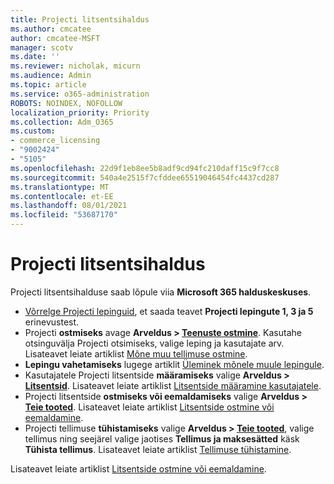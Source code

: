 ```yaml
---
title: Projecti litsentsihaldus
ms.author: cmcatee
author: cmcatee-MSFT
manager: scotv
ms.date: ''
ms.reviewer: nicholak, micurn
ms.audience: Admin
ms.topic: article
ms.service: o365-administration
ROBOTS: NOINDEX, NOFOLLOW
localization_priority: Priority
ms.collection: Adm_O365
ms.custom:
- commerce_licensing
- "9002424"
- "5105"
ms.openlocfilehash: 22d9f1eb8ee5b8adf9cd94fc210daff15c9f7cc8
ms.sourcegitcommit: 540a4e2515f7cfddee65519046454fc4437cd287
ms.translationtype: MT
ms.contentlocale: et-EE
ms.lasthandoff: 08/01/2021
ms.locfileid: "53687170"
---
```

# <a name="project-license-management"></a>Projecti litsentsihaldus

Projecti litsentsihalduse saab lõpule viia **Microsoft 365 halduskeskuses**.

- [Võrrelge Projecti lepinguid](https://www.microsoft.com/microsoft-365/project/compare-microsoft-project-management-software), et saada teavet **Projecti lepingute 1, 3 ja 5** erinevustest.
- Projecti **ostmiseks** avage **Arveldus > [Teenuste ostmine](https://go.microsoft.com/fwlink/p/?linkid=868433)**. Kasutahe otsinguvälja Projecti otsimiseks, valige leping ja kasutajate arv. Lisateavet leiate artiklist [Mõne muu tellimuse ostmine](/microsoft-365/commerce/try-or-buy-microsoft-365#buy-a-different-subscription).
- **Lepingu vahetamiseks** lugege artiklit [Üleminek mõnele muule lepingule](/microsoft-365/commerce/subscriptions/upgrade-to-different-plan).
- Kasutajatele Projecti litsentside **määramiseks** valige **Arveldus > [Litsentsid](https://go.microsoft.com/fwlink/p/?linkid=842264)**. Lisateavet leiate artiklist [Litsentside määramine kasutajatele](/microsoft-365/admin/manage/assign-licenses-to-users).
- Projecti litsentside **ostmiseks või eemaldamiseks** valige **Arveldus > [Teie tooted](https://go.microsoft.com/fwlink/p/?linkid=842054)**. Lisateavet leiate artiklist [Litsentside ostmine või eemaldamine](/microsoft-365/commerce/licenses/buy-licenses#add-or-remove-licenses-for-your-business-subscription).
- Projecti tellimuse **tühistamiseks** valige **Arveldus > [Teie tooted](https://go.microsoft.com/fwlink/p/?linkid=842054)**, valige tellimus ning seejärel valige jaotises **Tellimus ja maksesätted** käsk **Tühista tellimus**. Lisateavet leiate artiklist [Tellimuse tühistamine](/microsoft-365/commerce/subscriptions/cancel-your-subscription).

Lisateavet leiate artiklist [Litsentside ostmine või eemaldamine](/microsoft-365/commerce/licenses/buy-licenses).